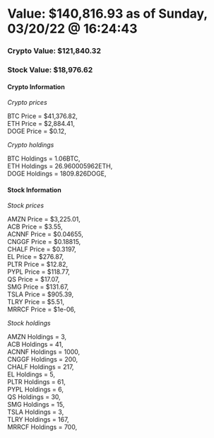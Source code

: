 # Value: $140,816.93 as of Sunday, 03/20/22 @ 16:24:43 

### Crypto Value: $121,840.32

### Stock Value: $18,976.62

#### Crypto Information 
*Crypto prices* 

BTC Price = $41,376.82,  
ETH Price = $2,884.41,  
DOGE Price = $0.12,  


*Crypto holdings* 

BTC Holdings = 1.06BTC,  
ETH Holdings = 26.960005962ETH,  
DOGE Holdings = 1809.826DOGE,  


#### Stock Information 

*Stock prices* 

AMZN Price = $3,225.01,  
ACB Price = $3.55,  
ACNNF Price = $0.04655,  
CNGGF Price = $0.18815,  
CHALF Price = $0.3197,  
EL Price = $276.87,  
PLTR Price = $12.82,  
PYPL Price = $118.77,  
QS Price = $17.07,  
SMG Price = $131.67,  
TSLA Price = $905.39,  
TLRY Price = $5.51,  
MRRCF Price = $1e-06,  


*Stock holdings* 

AMZN Holdings = 3,  
ACB Holdings = 41,  
ACNNF Holdings = 1000,  
CNGGF Holdings = 200,  
CHALF Holdings = 217,  
EL Holdings = 5,  
PLTR Holdings = 61,  
PYPL Holdings = 6,  
QS Holdings = 30,  
SMG Holdings = 15,  
TSLA Holdings = 3,  
TLRY Holdings = 167,  
MRRCF Holdings = 700,  


